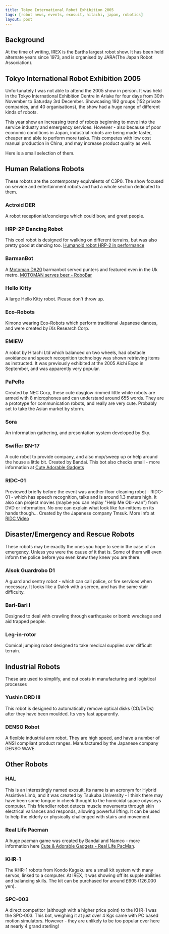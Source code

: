 ```yaml
---
title: Tokyo International Robot Exhibition 2005
tags: [robot news, events, exosuit, hitachi, japan, robotics]
layout: post
---
```

## Background

At the time of writing, IREX is the Earths largest robot show. It has been held alternate years since 1973, and is organised by JARA(The Japan Robot Association).

## Tokyo International Robot Exhibition 2005

Unfortunately I was not able to attend the 2005 show in person. It was held in the Tokyo International Exhibition Centre in Ariake for four days from 30th November to Saturday 3rd December. Showcasing 192 groups (152 private companies, and 40 organisations), the show had a huge range of different kinds of robots.

This year show an increasing trend of robots beginning to move into the service industry and emergency services. However - also because of poor economic conditions in Japan, industrial robots are being made faster, cheaper and able to perform more tasks. This competes with low cost manual production in China, and may increase product quality as well.

Here is a small selection of them.

## Human Relations Robots

These robots are the contemporary equivalents of C3P0. The show focused on service and entertainment robots and had a whole section dedicated to them.

### Actroid DER

A robot receptionist/concierge which could bow, and greet people.

### HRP-2P Dancing Robot

This cool robot is designed for walking on different terrains, but was also pretty good at dancing too. [Humanoid robot HRP-2 in performance
](<https://www.researchgate.net/figure/Humanoid-robot-HRP-2-in-performance-The-robot-mimics-the-human-dancers-movements-within_fig3_232628535>
)

### BarmanBot

A [Motoman DA20](https://www.robots.com/robots/motoman-da20) barmanbot served punters and featured even in the Uk metro. [MOTOMAN serves beer - RoboBar](https://www.youtube.com/watch?v=uxmbmplqCSk)

### Hello Kitty

A large Hello Kitty robot. Please don't throw up.

### Eco-Robots

Kimono wearing Eco-Robots which perform traditional Japanese dances, and were created by iXs Research Corp.

### EMIEW

A robot by Hitachi Ltd which balanced on two wheels, had obstacle avoidance and speech recognition technology was shown retrieving items as instructed. It was previously exhibited at the 2005 Aichi Expo in September, and was apparently very popular.

### PaPeRo

Created by NEC Corp, these cute dayglow rimmed little white robots are armed with 8 microphones and can understand around 655 words. They are a prototype for communication robots, and really are very cute. Probably set to take the Asian market by storm.

### Sora

An information gathering, and presentation system developed by Sky.

### Swiffer BN-17

A cute robot to provide company, and also mop/sweep up or help around the house a little bit. Created by Bandai. This bot also checks email - more information at [Cute Adorable Gadgets](https://neuraldump.net/2005/12/the-bandai-bn-17-swiffer-robot/)

### RIDC-01

Previewed briefly before the event was another floor cleaning robot - RIDC-01 - which has speech recognition, talks and is around 1.3 meters high. It also can project movies (maybe you can replay "Help Me Obi-wan") from DVD or information. No one can explain what look like fur-mittens on its hands though... Created by the Japanese company Tmsuk. More info at [RIDC Video](https://www.youtube.com/watch?v=kK60UwPNYzU)

## Disaster/Emergency and Rescue Robots

These robots may be exactly the ones you hope to see in the case of an emergency. Unless you were the cause of it that is. Some of them will even inform the police before you even knew they knew you are there.

### Alsok Guardrobo D1

A guard and sentry robot - which can call police, or fire services when necessary. It looks like a Dalek with a screen, and has the same stair difficulty.

### Bari-Bari I

Designed to deal with crawling through earthquake or bomb wreckage and aid trapped people.

### Leg-in-rotor

Comical jumping robot designed to take medical supplies over difficult terrain.

## Industrial Robots

These are used to simplify, and cut costs in manufacturing and logistical processes

### Yushin DRD III

This robot is designed to automatically remove optical disks (CD/DVDs) after they have been moulded. Its very fast apparently.

### DENSO Robot

A flexible industrial arm robot. They are high speed, and have a number of ANSI compliant product ranges. Manufactured by the Japanese company DENSO WAVE.

## Other Robots

### HAL

This is an interestingly named exosuit. Its name is an acronym for Hybrid Assistive Limb, and it was created by Tsukuba University - I think there may have been some tongue in cheek thought to the homicidal space odysseys computer. This friendlier robot detects muscle movements through skin electrical variances and responds, allowing powerful lifting. It can be used to help the elderly or physically challenged with stairs and movement.

### Real Life Pacman

A huge pacman game was created by Bandai and Namco - more information here <a href="https://www.youtube.com/watch?v=IxoLTgI0_F4/">Cute &amp; Adorable Gadgets - Real Life PacMan</a>.

### KHR-1

The KHR-1 robots from Kondo Kagaku are a small kit system with many servos, linked to a computer. At IREX, it was showing off its supple abilities and balancing skills. The kit can be purchased for around £605 (126,000 yen).

### SPC-003

A direct competitor (although with a higher price point) to the KHR-1 was the SPC-003. This bot, weighing it at just over 4 Kgs came with PC based motion simulators. However - they are unlikely to be too popular over here at nearly 4 grand sterling!
